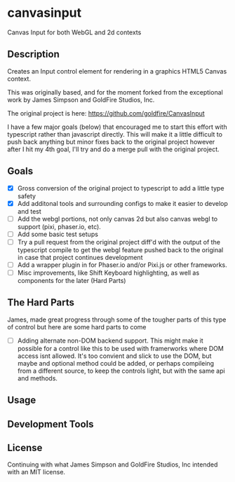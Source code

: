 canvasinput
===========

Canvas Input for both WebGL and 2d contexts

Description
-----------
Creates an Input control element for rendering in a graphics HTML5 Canvas context.

This was originally based, and for the moment forked from the exceptional work by James Simpson and GoldFire Studios, Inc.

The original project is here: https://github.com/goldfire/CanvasInput

I have a few major goals (below) that encouraged me to start this effort with typescript rather than javascript directly.  This will make it a little difficult to push back anything but minor fixes back to the original project however after I hit my 4th goal, I'll try and do a merge pull with the original project.

Goals
-----
- [x] Gross conversion of the original project to typescript to add a little type safety
- [x] Add additonal tools and surrounding configs to make it easier to develop and test
- [ ] Add the webgl portions, not only canvas 2d but also canvas webgl to support (pixi, phaser.io, etc).
- [ ] Add some basic test setups
- [ ] Try a pull request from the original project diff'd with the output of the typescript compile to get the webgl feature pushed back to the original in case that project continues development
- [ ] Add a wrapper plugin in for Phaser.io and/or Pixi.js or other frameworks.
- [ ] Misc improvements, like Shift Keyboard highlighting, as well as components for the later (Hard Parts)

The Hard Parts
--------------
James, made great progress through some of the tougher parts of this type of control but here are some hard parts to come

-[ ] Adding alternate non-DOM backend support.  This might make it possible for a control like this to be used with framerworks where DOM access isnt allowed. It's too convient and slick to use the DOM, but maybe and optional method could be added, or perhaps compileing from a different source, to keep the controls light, but with the same api and methods.

Usage
-----

Development Tools
-----------------

License
-------

Continuing with what James Simpson and GoldFire Studios, Inc intended with an MIT license.
